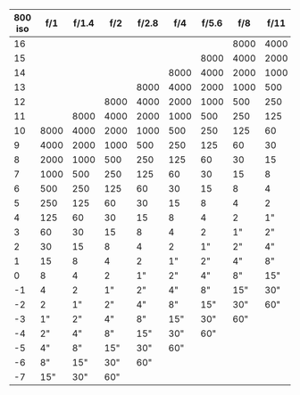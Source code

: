  | 800 iso | f/1 | f/1.4 | f/2 | f/2.8 | f/4 | f/5.6 | f/8 | f/11 | f/16 | f/22 | f/32 | f/45 | f/64 | 
 |---|---|---|---|---|---|---|---|---|---|---|---|---|---|
 | 16 | | | | | | | 8000 | 4000 | 2000 | 1000 | 500 | 250 | 125 |
 | 15 | | | | | | 8000 | 4000 | 2000 | 1000 | 500 | 250 | 125 | 60 |
 | 14 | | | | | 8000 | 4000 | 2000 | 1000 | 500 | 250 | 125 | 60 | 30 |
 | 13 | | | | 8000 | 4000 | 2000 | 1000 | 500 | 250 | 125 | 60 | 30 | 15 |
 | 12 | | | 8000 | 4000 | 2000 | 1000 | 500 | 250 | 125 | 60 | 30 | 15 | 8 |
 | 11 | | 8000 | 4000 | 2000 | 1000 | 500 | 250 | 125 | 60 | 30 | 15 | 8 | 4 |
 | 10 | 8000 | 4000 | 2000 | 1000 | 500 | 250 | 125 | 60 | 30 | 15 | 8 | 4 | 2 |
 | 9 | 4000 | 2000 | 1000 | 500 | 250 | 125 | 60 | 30 | 15 | 8 | 4 | 2 | 1" |
 | 8 | 2000 | 1000 | 500 | 250 | 125 | 60 | 30 | 15 | 8 | 4 | 2 | 1" | 2" |
 | 7 | 1000 | 500 | 250 | 125 | 60 | 30 | 15 | 8 | 4 | 2 | 1" | 2" | 4" |
 | 6 | 500 | 250 | 125 | 60 | 30 | 15 | 8 | 4 | 2 | 1" | 2" | 4" | 8" |
 | 5 | 250 | 125 | 60 | 30 | 15 | 8 | 4 | 2 | 1" | 2" | 4" | 8" | 15" |
 | 4 | 125 | 60 | 30 | 15 | 8 | 4 | 2 | 1" | 2" | 4" | 8" | 15" | 30" |
 | 3 | 60 | 30 | 15 | 8 | 4 | 2 | 1" | 2" | 4" | 8" | 15" | 30" | 60" |
 | 2 | 30 | 15 | 8 | 4 | 2 | 1" | 2" | 4" | 8" | 15" | 30" | 60" | |
 | 1 | 15 | 8 | 4 | 2 | 1" | 2" | 4" | 8" | 15" | 30" | 60" | | |
 | 0 | 8 | 4 | 2 | 1" | 2" | 4" | 8" | 15" | 30" | 60" | | | |
 | -1 | 4 | 2 | 1" | 2" | 4" | 8" | 15" | 30" | 60" | | | | |
 | -2 | 2 | 1" | 2" | 4" | 8" | 15" | 30" | 60" | | | | | |
 | -3 | 1" | 2" | 4" | 8" | 15" | 30" | 60" | | | | | | |
 | -4 | 2" | 4" | 8" | 15" | 30" | 60" | | | | | | | |
 | -5 | 4" | 8" | 15" | 30" | 60" | | | | | | | | |
 | -6 | 8" | 15" | 30" | 60" | | | | | | | | | |
 | -7 | 15" | 30" | 60" | | | | | | | | | | |
